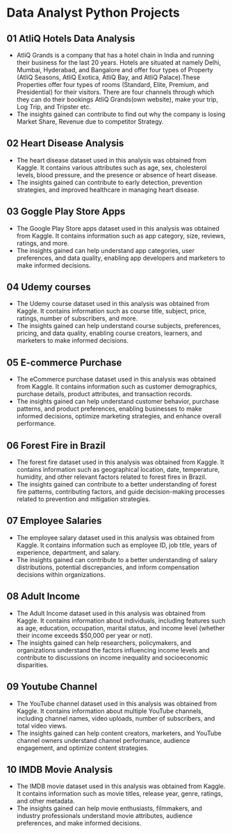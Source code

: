 # Data Analyst Python Projects

## 01 AtliQ Hotels Data Analysis
- AtliQ Grands is a company that has a hotel chain in India and running their business for the last 20 years. Hotels are situated at namely Delhi, Mumbai, Hyderabad, and Bangalore and offer four types of Property  (AtliQ Seasons, AtliQ Exotica, AtliQ Bay, and AtliQ Palace).These Properties offer four types of rooms  (Standard, Elite, Premium, and Presidential) for their visitors. There are four channels through which they can do their bookings AtliQ Grands(own website), make your trip, Log Trip, and Tripster etc.
- The insights gained can contribute to find out why the company is losing Market Share, Revenue due to competitor Strategy.

## 02 Heart Disease Analysis
- The heart disease dataset used in this analysis was obtained from Kaggle. It contains various attributes such as age, sex, cholesterol levels, blood pressure, and the presence or absence of heart disease.
- The insights gained can contribute to early detection, prevention strategies, and improved healthcare in managing heart disease.

## 03 Goggle Play Store Apps
- The Google Play Store apps dataset used in this analysis was obtained from Kaggle. It contains information such as app category, size, reviews, ratings, and more. 
- The insights gained can help understand app categories, user preferences, and data quality, enabling app developers and marketers to make informed decisions.

## 04 Udemy courses
- The Udemy course dataset used in this analysis was obtained from Kaggle. It contains information such as course title, subject, price, ratings, number of subscribers, and more.
- The insights gained can help understand course subjects, preferences, pricing, and data quality, enabling course creators, learners, and marketers to make informed decisions.

## 05 E-commerce Purchase
- The eCommerce purchase dataset used in this analysis was obtained from Kaggle. It contains information such as customer demographics, purchase details, product attributes, and transaction records. 
- The insights gained can help understand customer behavior, purchase patterns, and product preferences, enabling businesses to make informed decisions, optimize marketing strategies, and enhance overall performance.

## 06 Forest Fire in Brazil
- The forest fire dataset used in this analysis was obtained from Kaggle. It contains information such as geographical location, date, temperature, humidity, and other relevant factors related to forest fires in Brazil.
- The insights gained can contribute to a better understanding of forest fire patterns, contributing factors, and guide decision-making processes related to prevention and mitigation strategies.

## 07 Employee Salaries
- The employee salary dataset used in this analysis was obtained from Kaggle. It contains information such as employee ID, job title, years of experience, department, and salary. 
- The insights gained can contribute to a better understanding of salary distributions, potential discrepancies, and inform compensation decisions within organizations.

## 08 Adult Income
- The Adult Income dataset used in this analysis was obtained from Kaggle. It contains information about individuals, including features such as age, education, occupation, marital status, and income level (whether their income exceeds $50,000 per year or not). 
- The insights gained can help researchers, policymakers, and organizations understand the factors influencing income levels and contribute to discussions on income inequality and socioeconomic disparities.

## 09 Youtube Channel
- The YouTube channel dataset used in this analysis was obtained from Kaggle. It contains information about multiple YouTube channels, including channel names, video uploads, number of subscribers, and total video views. 
- The insights gained can help content creators, marketers, and YouTube channel owners understand channel performance, audience engagement, and optimize content strategies.

## 10 IMDB Movie Analysis
- The IMDB movie dataset used in this analysis was obtained from Kaggle. It contains information such as movie titles, release year, genre, ratings, and other metadata. 
- The insights gained can help movie enthusiasts, filmmakers, and industry professionals understand movie attributes, audience preferences, and make informed decisions.